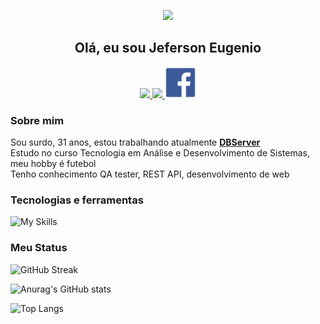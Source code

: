 <p align="center">
  <img width="350" src="https://raw.githubusercontent.com/abhisheknaiidu/abhisheknaiidu/master/code.gif">
</p>

<h2 align="center"> 
  Olá, eu sou Jeferson Eugenio 
</h2>

<p align="center">
  <a href="https://www.linkedin.com/in/jeferson-eugenio/">
    <img src="https://skillicons.dev/icons?i=linkedin"/>
  </a>
  <a href="https://www.instagram.com/jefynhu11/">
    <img src="https://skillicons.dev/icons?i=instagram"/>
  </a>
  <a href="https://www.facebook.com/jefynhu11/">
    <img width="50" src="https://github.com/devicons/devicon/blob/master/icons/facebook/facebook-original.svg"/>
  </a>
  
</p>

### Sobre mim

Sou surdo, 31 anos, estou trabalhando atualmente **[DBServer](http://db.tec.br)**
<br>
Estudo no curso Tecnologia em Análise e Desenvolvimento de Sistemas, meu hobby é futebol
<br>
Tenho conhecimento QA tester, REST API, desenvolvimento de web

### Tecnologias e ferramentas

![My Skills](https://skillicons.dev/icons?i=html,css,js,bootstrap,java,py,idea,vscode,eclipse,mysql,postman,selenium,git,github,gitlab)

### Meu Status
![GitHub Streak](https://github-readme-streak-stats.herokuapp.com/?user=jeferson-learn&locale=pt_BR)

![Anurag's GitHub stats](https://github-readme-stats.vercel.app/api?username=jeferson-learn&show_icons=true)

![Top Langs](https://github-readme-stats.vercel.app/api/top-langs/?username=jeferson-learn&langs_count=8)

